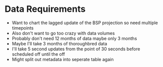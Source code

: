 # Data Requirements

- Want to chart the lagged update of the BSP projection so need multiple timepoints
- Also don't want to go too crazy with data volumes
- Probably don't need 12 months of data maybe only 3 months
- Maybe I'll take 3 months of thoroughbred data
- I'll take 5 second updates from the point of 30 seconds before scheduled off until the off
- Might split out metadata into seperate table again
